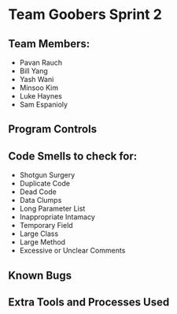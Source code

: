 # Team Goobers Sprint 2

## Team Members:
- Pavan Rauch
- Bill Yang
- Yash Wani
- Minsoo Kim
- Luke Haynes
- Sam Espanioly

## Program Controls

## Code Smells to check for:
- Shotgun Surgery
- Duplicate Code
- Dead Code
- Data Clumps
- Long Parameter List
- Inappropriate Intamacy
- Temporary Field
- Large Class
- Large Method
- Excessive or Unclear Comments

## Known Bugs

## Extra Tools and Processes Used
